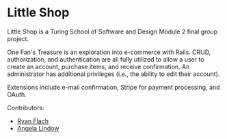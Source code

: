 # Little Shop

Little Shop is a Turing School of Software and Design Module 2 final group project.

One Fan's Treasure is an exploration into e-commerce with Rails. CRUD, authorization, and authentication are all fully utilized to allow a user to create an account, purchase items, and receive confirmation. An administrator has additional privileges (i.e., the ability to edit their account).

Extensions include e-mail confirmation, Stripe for payment processing, and OAuth.

Contributors:
* [Ryan Flach](https://github.com/ryanflach)
* [Angela Lindow](https://github.com/allindow)
